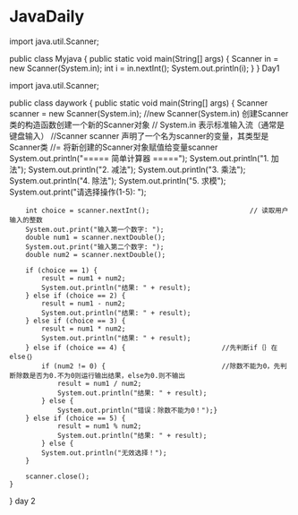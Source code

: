 # JavaDaily
import java.util.Scanner;

public class Myjava {
    public static void main(String[] args) {
        Scanner in = new Scanner(System.in);
        int i = in.nextInt();
        System.out.println(i);
    }
}
Day1

import java.util.Scanner;

public class daywork {
    public static void main(String[] args) {
        Scanner scanner = new Scanner(System.in);                 //new Scanner(System.in) 创建Scanner类的构造函数创建一个新的Scanner对象
                                                                  // System.in 表示标准输入流（通常是键盘输入）
                                                                  //Scanner scanner 声明了一个名为scanner的变量，其类型是Scanner类
                                                                  //= 将新创建的Scanner对象赋值给变量scanner
        System.out.println("===== 简单计算器 =====");
        System.out.println("1. 加法");
        System.out.println("2. 减法");
        System.out.println("3. 乘法");
        System.out.println("4. 除法");
        System.out.println("5. 求模");
        System.out.print("请选择操作(1-5): ");

        int choice = scanner.nextInt();                         // 读取用户输入的整数
        System.out.print("输入第一个数字: ");
        double num1 = scanner.nextDouble();
        System.out.print("输入第二个数字: ");
        double num2 = scanner.nextDouble();

        if (choice == 1) {
            result = num1 + num2;
            System.out.println("结果: " + result);
        } else if (choice == 2) {
            result = num1 - num2;
            System.out.println("结果: " + result);
        } else if (choice == 3) {
            result = num1 * num2;
            System.out.println("结果: " + result);
        } else if (choice == 4) {                        //先判断if｛｝在else｛｝
            if (num2 != 0) {                             //除数不能为0，先判断除数是否为0.不为0则运行输出结果，else为0.则不输出
                result = num1 / num2;
                System.out.println("结果: " + result);
            } else {
                System.out.println("错误：除数不能为0！");}
        } else if (choice == 5) {
                result = num1 % num2;
                System.out.println("结果: " + result);
            } else {
            System.out.println("无效选择！");
        }

        scanner.close();
    }
}
day 2

